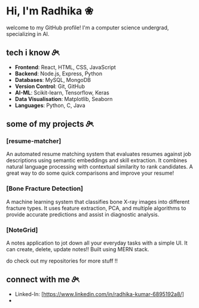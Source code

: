 # Hi, I'm Radhika ❀

welcome to my GitHub profile! I'm a computer science undergrad, specializing in AI. 

## tech i know 𝜗ৎ

- **Frontend**: React, HTML, CSS, JavaScript
- **Backend**: Node.js, Express, Python
- **Databases**: MySQL, MongoDB
- **Version Control**: Git, GitHub
- **AI-ML**: Scikit-learn, Tensorflow, Keras
- **Data Visualisation**: Matplotlib, Seaborn
- **Languages**: Python, C, Java

##  some of my projects 𝜗ৎ

### [resume-matcher]
An automated resume matching system that evaluates resumes against job descriptions using semantic embeddings and skill extraction. It combines natural language processing with contextual similarity to rank candidates. A great way to do some quick comparisons and improve your resume! 

### [Bone Fracture Detection]

A machine learning system that classifies bone X-ray images into different fracture types. It uses feature extraction, PCA, and multiple algorithms to provide accurate predictions and assist in diagnostic analysis.

### [NoteGrid]
A notes application to jot down all your everyday tasks with a simple UI. It can create, delete, update notes!! Built using MERN stack.

do check out my repositories for more stuff !!


## connect with me 𝜗ৎ
- Linked-In: [https://www.linkedin.com/in/radhika-kumar-6895192a8/]
- 
